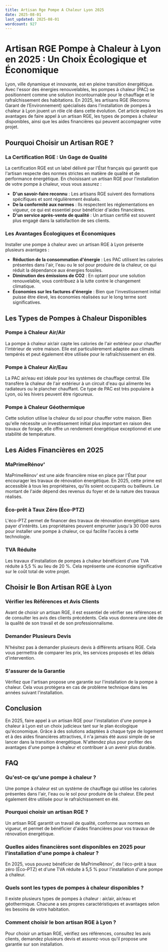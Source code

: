 ```yaml
---
title: Artisan Rge Pompe A Chaleur Lyon 2025
date: 2025-08-01
last_updated: 2025-08-01
wordcount: 927
---
```


# Artisan RGE Pompe à Chaleur à Lyon en 2025 : Un Choix Écologique et Économique

Lyon, ville dynamique et innovante, est en pleine transition énergétique. Avec l'essor des énergies renouvelables, les pompes à chaleur (PAC) se positionnent comme une solution incontournable pour le chauffage et le rafraîchissement des habitations. En 2025, les artisans RGE (Reconnu Garant de l’Environnement) spécialisés dans l’installation de pompes à chaleur à Lyon jouent un rôle clé dans cette évolution. Cet article explore les avantages de faire appel à un artisan RGE, les types de pompes à chaleur disponibles, ainsi que les aides financières qui peuvent accompagner votre projet.

## Pourquoi Choisir un Artisan RGE ?

### La Certification RGE : Un Gage de Qualité

La certification RGE est un label délivré par l'État français qui garantit que l'artisan respecte des normes strictes en matière de qualité et de performance énergétique. En choisissant un artisan RGE pour l'installation de votre pompe à chaleur, vous vous assurez :

- **D'un savoir-faire reconnu** : Les artisans RGE suivent des formations spécifiques et sont régulièrement évalués.
- **De la conformité aux normes** : Ils respectent les réglementations en vigueur, ce qui est essentiel pour bénéficier d'aides financières.
- **D'un service après-vente de qualité** : Un artisan certifié est souvent plus engagé dans la satisfaction de ses clients.

### Les Avantages Écologiques et Économiques

Installer une pompe à chaleur avec un artisan RGE à Lyon présente plusieurs avantages :

- **Réduction de la consommation d'énergie** : Les PAC utilisent les calories présentes dans l'air, l'eau ou le sol pour produire de la chaleur, ce qui réduit la dépendance aux énergies fossiles.
- **Diminution des émissions de CO2** : En optant pour une solution renouvelable, vous contribuez à la lutte contre le changement climatique.
- **Économies sur les factures d'énergie** : Bien que l'investissement initial puisse être élevé, les économies réalisées sur le long terme sont significatives.

## Les Types de Pompes à Chaleur Disponibles

### Pompe à Chaleur Air/Air

La pompe à chaleur air/air capte les calories de l'air extérieur pour chauffer l'intérieur de votre maison. Elle est particulièrement adaptée aux climats tempérés et peut également être utilisée pour le rafraîchissement en été.

### Pompe à Chaleur Air/Eau

La PAC air/eau est idéale pour les systèmes de chauffage central. Elle transfère la chaleur de l'air extérieur à un circuit d'eau qui alimente les radiateurs ou le plancher chauffant. Ce type de PAC est très populaire à Lyon, où les hivers peuvent être rigoureux.

### Pompe à Chaleur Géothermique

Cette solution utilise la chaleur du sol pour chauffer votre maison. Bien qu'elle nécessite un investissement initial plus important en raison des travaux de forage, elle offre un rendement énergétique exceptionnel et une stabilité de température.

## Les Aides Financières en 2025

### MaPrimeRénov'

MaPrimeRénov' est une aide financière mise en place par l'État pour encourager les travaux de rénovation énergétique. En 2025, cette prime est accessible à tous les propriétaires, qu'ils soient occupants ou bailleurs. Le montant de l'aide dépend des revenus du foyer et de la nature des travaux réalisés.

### Éco-prêt à Taux Zéro (Éco-PTZ)

L'éco-PTZ permet de financer des travaux de rénovation énergétique sans payer d'intérêts. Les propriétaires peuvent emprunter jusqu'à 30 000 euros pour installer une pompe à chaleur, ce qui facilite l'accès à cette technologie.

### TVA Réduite

Les travaux d'installation de pompes à chaleur bénéficient d'une TVA réduite à 5,5 % au lieu de 20 %. Cela représente une économie significative sur le coût total de votre projet.

## Choisir le Bon Artisan RGE à Lyon

### Vérifier les Références et Avis Clients

Avant de choisir un artisan RGE, il est essentiel de vérifier ses références et de consulter les avis des clients précédents. Cela vous donnera une idée de la qualité de son travail et de son professionnalisme.

### Demander Plusieurs Devis

N'hésitez pas à demander plusieurs devis à différents artisans RGE. Cela vous permettra de comparer les prix, les services proposés et les délais d'intervention.

### S'assurer de la Garantie

Vérifiez que l'artisan propose une garantie sur l'installation de la pompe à chaleur. Cela vous protégera en cas de problème technique dans les années suivant l'installation.

## Conclusion

En 2025, faire appel à un artisan RGE pour l'installation d'une pompe à chaleur à Lyon est un choix judicieux tant sur le plan écologique qu'économique. Grâce à des solutions adaptées à chaque type de logement et à des aides financières attractives, il n'a jamais été aussi simple de se lancer dans la transition énergétique. N'attendez plus pour profiter des avantages d'une pompe à chaleur et contribuer à un avenir plus durable.

## FAQ

### Qu'est-ce qu'une pompe à chaleur ?

Une pompe à chaleur est un système de chauffage qui utilise les calories présentes dans l'air, l'eau ou le sol pour produire de la chaleur. Elle peut également être utilisée pour le rafraîchissement en été.

### Pourquoi choisir un artisan RGE ?

Un artisan RGE garantit un travail de qualité, conforme aux normes en vigueur, et permet de bénéficier d'aides financières pour vos travaux de rénovation énergétique.

### Quelles aides financières sont disponibles en 2025 pour l'installation d'une pompe à chaleur ?

En 2025, vous pouvez bénéficier de MaPrimeRénov', de l'éco-prêt à taux zéro (Éco-PTZ) et d'une TVA réduite à 5,5 % pour l'installation d'une pompe à chaleur.

### Quels sont les types de pompes à chaleur disponibles ?

Il existe plusieurs types de pompes à chaleur : air/air, air/eau et géothermique. Chacune a ses propres caractéristiques et avantages selon les besoins de votre habitation.

### Comment choisir le bon artisan RGE à Lyon ?

Pour choisir un artisan RGE, vérifiez ses références, consultez les avis clients, demandez plusieurs devis et assurez-vous qu'il propose une garantie sur son installation.